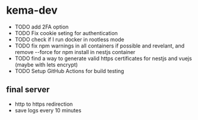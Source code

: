 # kema-dev

* TODO add 2FA option
* TODO Fix cookie seting for authentication
* TODO check if I run docker in rootless mode
* TODO fix npm warnings in all containers if possible and revelant, and remove --force for npm install in nestjs container
* TODO find a way to generate valid https certificates for nestjs and vuejs (maybe with lets encrypt)
* TODO Setup GitHub Actions for build testing

## final server

* http to https redirection
* save logs every 10 minutes
